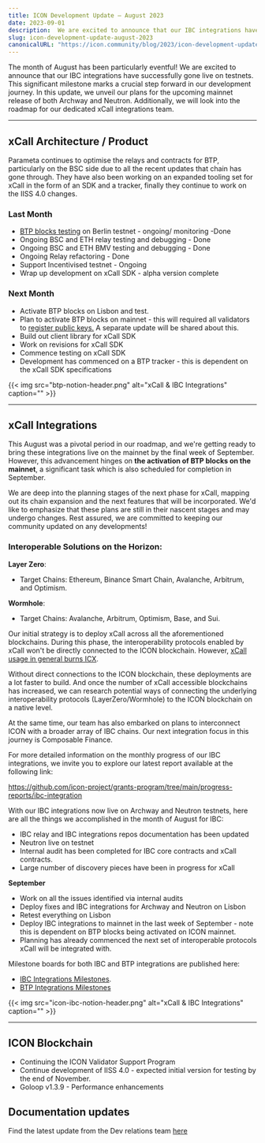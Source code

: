 ```yaml
---
title: ICON Development Update – August 2023
date: 2023-09-01
description:  We are excited to announce that our IBC integrations have successfully gone live on testnets. This significant milestone marks a crucial step forward in our development journey. 
slug: icon-development-update-august-2023
canonicalURL: "https://icon.community/blog/2023/icon-development-update-august-2023/"
---
```


The month of August has been particularly eventful! We are excited to announce that our IBC integrations have successfully gone live on testnets. This significant milestone marks a crucial step forward in our development journey. In this update, we unveil our plans for the upcoming mainnet release of both Archway and Neutron. Additionally, we will look into the roadmap for our dedicated xCall integrations team.

---

## xCall Architecture / Product

Parameta continues to optimise the relays and contracts for BTP, particularly on the BSC side due to all the recent updates that chain has gone through. They have also been working on an expanded tooling set for xCall in the form of an SDK and a tracker, finally they continue to work on the IISS 4.0 changes. 

### Last Month

- [BTP blocks testing](https://www.notion.so/BTP-blocks-testing-on-Berlin-testnet-dd55ff14b0dc46e28feecc9bebbb187b?pvs=21) on Berlin testnet - ongoing/ monitoring -Done
- Ongoing BSC and ETH relay testing and debugging - Done
- Ongoing BSC and ETH BMV testing and debugging - Done
- Ongoing Relay refactoring - Done
- Support Incentivised testnet - Ongoing
- Wrap up development on xCall SDK - alpha version complete

### Next Month

- Activate BTP blocks on Lisbon and test.
- Plan to activate BTP blocks on mainnet - this will required all validators to [register public keys.](https://docs.icon.community/getting-started/how-to-run-a-validator-node/register-prep-node-public-key) A separate update will be shared about this.
- Build out client library for xCall SDK
- Work on revisions for xCall SDK
- Commence testing on xCall SDK
- Development has commenced on a BTP tracker - this is dependent on the xCall SDK specifications

{{< img src="btp-notion-header.png" alt="xCall & IBC Integrations" caption="" >}}

------

## xCall Integrations

This August was a pivotal period in our roadmap, and we're getting ready to bring these integrations live on the mainnet by the final week of September. However, this advancement hinges on **the activation of BTP blocks on the mainnet**, a significant task which is also scheduled for completion in September.

We are deep into the planning stages of the next phase for xCall, mapping out its chain expansion and the next features that will be incorporated. We'd like to emphasize that these plans are still in their nascent stages and may undergo changes. Rest assured, we are committed to keeping our community updated on any developments!

### Interoperable Solutions on the Horizon:

**Layer Zero**:

- Target Chains: Ethereum, Binance Smart Chain, Avalanche, Arbitrum, and Optimism.

**Wormhole**:

- Target Chains: Avalanche, Arbitrum, Optimism, Base, and Sui.

Our initial strategy is to deploy xCall across all the aforementioned blockchains. During this phase, the interoperability protocols enabled  by xCall won't be directly connected to the ICON blockchain. However, [xCall usage in general burns ICX](https://www.xcall.dev/explanations/fees#burning-fees-and-impact-to-icx-tokenomics). 

Without direct connections to the ICON blockchain, these deployments are a lot faster to build. And once the number of xCall accessible blockchains has increased, we can research potential ways of connecting the underlying interoperability protocols (LayerZero/Wormhole) to the ICON blockchain on a native level.

At the same time, our team has also embarked on plans to interconnect ICON with a broader array of IBC chains. Our next integration focus in this journey is Composable Finance.

For more detailed information on the monthly progress of our IBC integrations, we invite you to explore our latest report available at the following link:

https://github.com/icon-project/grants-program/tree/main/progress-reports/ibc-integration

With our IBC integrations now live on Archway and Neutron testnets, here are all the things we accomplished in the month of August for IBC:

- IBC relay and IBC integrations repos documentation has been updated
- Neutron live on testnet
- Internal audit has been completed for IBC core contracts and xCall contracts.
- Large number of discovery pieces have been in progress for xCall

**September** 

- Work on all the issues identified via internal audits
- Deploy fixes and IBC integrations for Archway and Neutron on Lisbon
- Retest everything on Lisbon
- Deploy IBC integrations to mainnet in the last week of September - note this is dependent on BTP blocks being activated on ICON mainnet.
- Planning has already commenced the next set of interoperable protocols xCall will be integrated with.

Milestone boards for both IBC and BTP integrations are published here:

- [IBC Integrations Milestones](https://www.notion.so/66221606c1464911be07c4ae73813578?pvs=21).
- [BTP Integrations Milestones](https://www.notion.so/78dbe0023a0144ba9c53db9558ac7cf5?pvs=21)

{{< img src="icon-ibc-notion-header.png" alt="xCall & IBC Integrations" caption="" >}}

------

## ICON Blockchain

- Continuing the ICON Validator Support Program
- Continue development of IISS 4.0 - expected initial version for testing by the end of November.
- Goloop v1.3.9 - Performance enhancements

## Documentation updates

Find the latest update from the Dev relations team [here](https://github.com/icon-project/grants-program/blob/main/progress-reports/developer-relations/developer-relations-support-progress-report-jul-2023.md)

